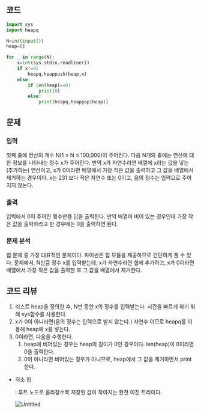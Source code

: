 ## 코드

```python
import sys
import heapq

N=int(input())
heap=[]

for _ in range(N):
    x=int(sys.stdin.readline())
    if x!=0:
        heapq.heappush(heap,x)
    else:
        if len(heap)==0:
            print(0)
        else:
            print(heapq.heappop(heap))
```

## 문제

### 입력

 첫째 줄에 연산의 개수 N(1 ≤ N ≤ 100,000)이 주어진다. 다음 N개의 줄에는 연산에 대한 정보를 나타내는 정수 x가 주어진다. 만약 x가 자연수라면 배열에 x라는 값을 넣는(추가하는) 연산이고, x가 0이라면 배열에서 가장 작은 값을 출력하고 그 값을 배열에서 제거하는 경우이다. x는 231
보다 작은 자연수 또는 0이고, 음의 정수는 입력으로 주어지지 않는다.

### 출력

 입력에서 0이 주어진 횟수만큼 답을 출력한다. 만약 배열이 비어 있는 경우인데 가장 작은 값을 출력하라고 한 경우에는 0을 출력하면 된다.

### 문제 분석

 힙 문제 중 가장 대표적인 문제이다. 파이썬은 힙 모듈을 제공하므로 간단하게 풀 수 있다. 문제에서, N만큼 정수 x를 입력받는데, x가 자연수라면 힙에 추가하고, x가 0이라면 배열에서 가장 작은 값을 출력한 후 그 값을 배열에서 제거한다.

## 코드 리뷰

1. 리스트 heap을 정의한 후, N번 동안 x의 정수를 입력받는다. 시간을 빠르게 하기 위해 sys함수를 사용한다.
2. x가 0이 아니라면(음의 정수는 입력으로 받지 않는다.) 자연수 이므로 heapq를 이용해 heap에 x를 넣는다.
3. 0이라면, 다음을 수행한다. 
    1. heap에 비어있는 경우는 heap의 길이가 0인 경우이다. len(heap)이 0이라면 0을 출력한다.
    2. 0이 아니라면 비어있는 경우가 아니므로, heap에서 그 값을 제거하면서 print한다.
    
- 최소 힙
    
    : 루트 노드로 올라갈수록 저장된 값이 작아지는 완전 이진 트리이다.
    
    ![Untitled](https://s3-us-west-2.amazonaws.com/secure.notion-static.com/f778859d-b9b4-491d-8bd7-42f74096dcec/Untitled.png)